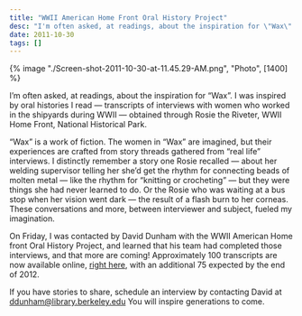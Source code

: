 ```yaml
---
title: "WWII American Home Front Oral History Project"
desc: "I'm often asked, at readings, about the inspiration for \"Wax\". I was inspired by oral histories I read — transcripts of interviews with women who worked in the shipyards during WWII — obtained through Rosie the Riveter, WWII Home Front, National Historical Park."
date: 2011-10-30
tags: []
---
```


{% image "./Screen-shot-2011-10-30-at-11.45.29-AM.png", "Photo", [1400] %}

I’m often asked, at readings, about the inspiration for “Wax”. I was inspired by oral histories I read — transcripts of
interviews with women who worked in the shipyards during WWII — obtained through Rosie the Riveter, WWII Home Front,
National Historical Park.

“Wax” is a work of fiction. The women in “Wax” are imagined, but their experiences are crafted from story threads
gathered from “real life” interviews. I distinctly remember a story one Rosie recalled — about her welding supervisor
telling her she’d get the rhythm for connecting beads of molten metal — like the rhythm for “knitting or crocheting” —
but they were things she had never learned to do. Or the Rosie who was waiting at a bus stop when her vision went dark —
the result of a flash burn to her corneas. These conversations and more, between interviewer and subject, fueled my
imagination.

On Friday, I was contacted by David Dunham with the WWII American Home front Oral History Project, and learned that his
team had completed those interviews, and that more are coming! Approximately 100 transcripts are now available
online, [right here](/goto/roho/), with an additional 75 expected by the end of 2012.

If you have stories to share, schedule an interview by contacting David at ddunham@library.berkeley.edu You will inspire
generations to come.
